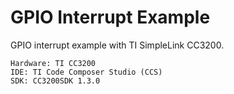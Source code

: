 # GPIO Interrupt Example

GPIO interrupt example with TI SimpleLink CC3200.

    Hardware: TI CC3200
    IDE: TI Code Composer Studio (CCS)
    SDK: CC3200SDK 1.3.0
